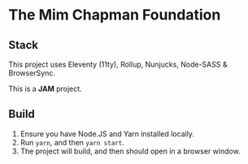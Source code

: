 # The Mim Chapman Foundation
## Stack
This project uses Eleventy (11ty), Rollup, Nunjucks, Node-SASS & BrowserSync.

This is a **JAM** project.

## Build
1. Ensure you have Node.JS and Yarn installed locally.
2. Run ```yarn```, and then ```yarn start```.
3. The project will build, and then should open in a browser window.
